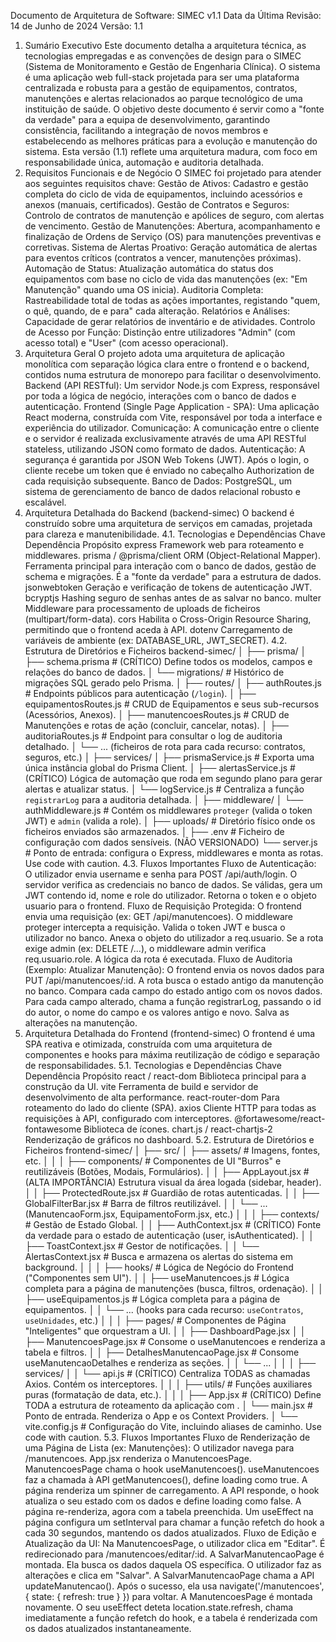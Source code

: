 Documento de Arquitetura de Software: SIMEC v1.1
Data da Última Revisão: 14 de Junho de 2024
Versão: 1.1
1. Sumário Executivo
Este documento detalha a arquitetura técnica, as tecnologias empregadas e as convenções de design para o SIMEC (Sistema de Monitoramento e Gestão de Engenharia Clínica). O sistema é uma aplicação web full-stack projetada para ser uma plataforma centralizada e robusta para a gestão de equipamentos, contratos, manutenções e alertas relacionados ao parque tecnológico de uma instituição de saúde.
O objetivo deste documento é servir como a "fonte da verdade" para a equipa de desenvolvimento, garantindo consistência, facilitando a integração de novos membros e estabelecendo as melhores práticas para a evolução e manutenção do sistema. Esta versão (1.1) reflete uma arquitetura madura, com foco em responsabilidade única, automação e auditoria detalhada.
2. Requisitos Funcionais e de Negócio
O SIMEC foi projetado para atender aos seguintes requisitos chave:
Gestão de Ativos: Cadastro e gestão completa do ciclo de vida de equipamentos, incluindo acessórios e anexos (manuais, certificados).
Gestão de Contratos e Seguros: Controlo de contratos de manutenção e apólices de seguro, com alertas de vencimento.
Gestão de Manutenções: Abertura, acompanhamento e finalização de Ordens de Serviço (OS) para manutenções preventivas e corretivas.
Sistema de Alertas Proativo: Geração automática de alertas para eventos críticos (contratos a vencer, manutenções próximas).
Automação de Status: Atualização automática do status dos equipamentos com base no ciclo de vida das manutenções (ex: "Em Manutenção" quando uma OS inicia).
Auditoria Completa: Rastreabilidade total de todas as ações importantes, registando "quem, o quê, quando, de e para" cada alteração.
Relatórios e Análises: Capacidade de gerar relatórios de inventário e de atividades.
Controlo de Acesso por Função: Distinção entre utilizadores "Admin" (com acesso total) e "User" (com acesso operacional).
3. Arquitetura Geral
O projeto adota uma arquitetura de aplicação monolítica com separação lógica clara entre o frontend e o backend, contidos numa estrutura de monorepo para facilitar o desenvolvimento.
Backend (API RESTful): Um servidor Node.js com Express, responsável por toda a lógica de negócio, interações com o banco de dados e autenticação.
Frontend (Single Page Application - SPA): Uma aplicação React moderna, construída com Vite, responsável por toda a interface e experiência do utilizador.
Comunicação: A comunicação entre o cliente e o servidor é realizada exclusivamente através de uma API RESTful stateless, utilizando JSON como formato de dados.
Autenticação: A segurança é garantida por JSON Web Tokens (JWT). Após o login, o cliente recebe um token que é enviado no cabeçalho Authorization de cada requisição subsequente.
Banco de Dados: PostgreSQL, um sistema de gerenciamento de banco de dados relacional robusto e escalável.
4. Arquitetura Detalhada do Backend (backend-simec)
O backend é construído sobre uma arquitetura de serviços em camadas, projetada para clareza e manutenibilidade.
4.1. Tecnologias e Dependências Chave
Dependência	Propósito
express	Framework web para roteamento e middlewares.
prisma / @prisma/client	ORM (Object-Relational Mapper). Ferramenta principal para interação com o banco de dados, gestão de schema e migrações. É a "fonte da verdade" para a estrutura de dados.
jsonwebtoken	Geração e verificação de tokens de autenticação JWT.
bcryptjs	Hashing seguro de senhas antes de as salvar no banco.
multer	Middleware para processamento de uploads de ficheiros (multipart/form-data).
cors	Habilita o Cross-Origin Resource Sharing, permitindo que o frontend aceda à API.
dotenv	Carregamento de variáveis de ambiente (ex: DATABASE_URL, JWT_SECRET).
4.2. Estrutura de Diretórios e Ficheiros
backend-simec/
│
├── prisma/
│   ├── schema.prisma       # (CRÍTICO) Define todos os modelos, campos e relações do banco de dados.
│   └── migrations/         # Histórico de migrações SQL gerado pelo Prisma.
│
├── routes/
│   ├── authRoutes.js       # Endpoints públicos para autenticação (`/login`).
│   ├── equipamentosRoutes.js # CRUD de Equipamentos e seus sub-recursos (Acessórios, Anexos).
│   ├── manutencoesRoutes.js  # CRUD de Manutenções e rotas de ação (concluir, cancelar, notas).
│   ├── auditoriaRoutes.js  # Endpoint para consultar o log de auditoria detalhado.
│   └── ... (ficheiros de rota para cada recurso: contratos, seguros, etc.)
│
├── services/
│   ├── prismaService.js    # Exporta uma única instância global do Prisma Client.
│   ├── alertasService.js   # (CRÍTICO) Lógica de automação que roda em segundo plano para gerar alertas e atualizar status.
│   └── logService.js       # Centraliza a função `registrarLog` para a auditoria detalhada.
│
├── middleware/
│   └── authMiddleware.js   # Contém os middlewares `proteger` (valida o token JWT) e `admin` (valida a role).
│
├── uploads/                # Diretório físico onde os ficheiros enviados são armazenados.
│
├── .env                    # Ficheiro de configuração com dados sensíveis. (NÃO VERSIONADO)
└── server.js               # Ponto de entrada: configura o Express, middlewares e monta as rotas.
Use code with caution.
4.3. Fluxos Importantes
Fluxo de Autenticação:
O utilizador envia username e senha para POST /api/auth/login.
O servidor verifica as credenciais no banco de dados.
Se válidas, gera um JWT contendo id, nome e role do utilizador.
Retorna o token e o objeto usuario para o frontend.
Fluxo de Requisição Protegida:
O frontend envia uma requisição (ex: GET /api/manutencoes).
O middleware proteger intercepta a requisição.
Valida o token JWT e busca o utilizador no banco.
Anexa o objeto do utilizador a req.usuario.
Se a rota exige admin (ex: DELETE /...), o middleware admin verifica req.usuario.role.
A lógica da rota é executada.
Fluxo de Auditoria (Exemplo: Atualizar Manutenção):
O frontend envia os novos dados para PUT /api/manutencoes/:id.
A rota busca o estado antigo da manutenção no banco.
Compara cada campo do estado antigo com os novos dados.
Para cada campo alterado, chama a função registrarLog, passando o id do autor, o nome do campo e os valores antigo e novo.
Salva as alterações na manutenção.
5. Arquitetura Detalhada do Frontend (frontend-simec)
O frontend é uma SPA reativa e otimizada, construída com uma arquitetura de componentes e hooks para máxima reutilização de código e separação de responsabilidades.
5.1. Tecnologias e Dependências Chave
Dependência	Propósito
react / react-dom	Biblioteca principal para a construção da UI.
vite	Ferramenta de build e servidor de desenvolvimento de alta performance.
react-router-dom	Para roteamento do lado do cliente (SPA).
axios	Cliente HTTP para todas as requisições à API, configurado com interceptores.
@fortawesome/react-fontawesome	Biblioteca de ícones.
chart.js / react-chartjs-2	Renderização de gráficos no dashboard.
5.2. Estrutura de Diretórios e Ficheiros
frontend-simec/
│
├── src/
│   ├── assets/             # Imagens, fontes, etc.
│   │
│   ├── components/         # Componentes de UI "Burros" e reutilizáveis (Botões, Modais, Formulários).
│   │   ├── AppLayout.jsx   # (ALTA IMPORTÂNCIA) Estrutura visual da área logada (sidebar, header).
│   │   ├── ProtectedRoute.jsx # Guardião de rotas autenticadas.
│   │   ├── GlobalFilterBar.jsx # Barra de filtros reutilizável.
│   │   └── ... (ManutencaoForm.jsx, EquipamentoForm.jsx, etc.)
│   │
│   ├── contexts/           # Gestão de Estado Global.
│   │   ├── AuthContext.jsx # (CRÍTICO) Fonte da verdade para o estado de autenticação (user, isAuthenticated).
│   │   ├── ToastContext.jsx # Gestor de notificações.
│   │   └── AlertasContext.jsx # Busca e armazena os alertas do sistema em background.
│   │
│   ├── hooks/              # Lógica de Negócio do Frontend ("Componentes sem UI").
│   │   ├── useManutencoes.js # Lógica completa para a página de manutenções (busca, filtros, ordenação).
│   │   ├── useEquipamentos.js # Lógica completa para a página de equipamentos.
│   │   └── ... (hooks para cada recurso: `useContratos`, `useUnidades`, etc.)
│   │
│   ├── pages/              # Componentes de Página "Inteligentes" que orquestram a UI.
│   │   ├── DashboardPage.jsx
│   │   ├── ManutencoesPage.jsx # Consome o useManutencoes e renderiza a tabela e filtros.
│   │   ├── DetalhesManutencaoPage.jsx # Consome useManutencaoDetalhes e renderiza as seções.
│   │   └── ...
│   │
│   ├── services/
│   │   └── api.js          # (CRÍTICO) Centraliza TODAS as chamadas Axios. Contém os interceptores.
│   │
│   ├── utils/              # Funções auxiliares puras (formatação de data, etc.).
│   │
│   ├── App.jsx             # (CRÍTICO) Define TODA a estrutura de roteamento da aplicação com <Routes>.
│   └── main.jsx            # Ponto de entrada. Renderiza o App e os Context Providers.
│
└── vite.config.js          # Configuração do Vite, incluindo aliases de caminho.
Use code with caution.
5.3. Fluxos Importantes
Fluxo de Renderização de uma Página de Lista (ex: Manutenções):
O utilizador navega para /manutencoes.
App.jsx renderiza o ManutencoesPage.
ManutencoesPage chama o hook useManutencoes().
useManutencoes faz a chamada à API getManutencoes(), define loading como true.
A página renderiza um spinner de carregamento.
A API responde, o hook atualiza o seu estado com os dados e define loading como false.
A página re-renderiza, agora com a tabela preenchida.
Um useEffect na página configura um setInterval para chamar a função refetch do hook a cada 30 segundos, mantendo os dados atualizados.
Fluxo de Edição e Atualização da UI:
Na ManutencoesPage, o utilizador clica em "Editar".
É redirecionado para /manutencoes/editar/:id.
A SalvarManutencaoPage é montada. Ela busca os dados daquela OS específica.
O utilizador faz as alterações e clica em "Salvar".
A SalvarManutencaoPage chama a API updateManutencao().
Após o sucesso, ela usa navigate('/manutencoes', { state: { refresh: true } }) para voltar.
A ManutencoesPage é montada novamente. O seu useEffect deteta location.state.refresh, chama imediatamente a função refetch do hook, e a tabela é renderizada com os dados atualizados instantaneamente.